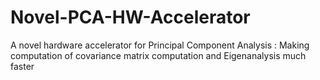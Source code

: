 # Novel-PCA-HW-Accelerator
A novel hardware accelerator for Principal Component Analysis : Making computation of covariance matrix computation and Eigenanalysis much faster
